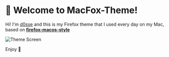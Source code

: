 # 👋 Welcome to MacFox-Theme!

Hi! I'm [d0sse](https://github.com/d0sse) and  this is my Firefox theme that I used every day on my Mac, based on **[firefox-macos-style](https://github.com/nchlscs/firefox-macos-style)** 

![Theme Screen](https://ibb.co/z8RCBGg)

Enjoy 🎉